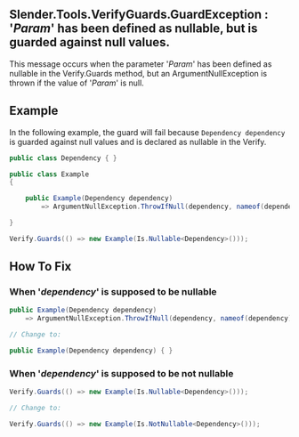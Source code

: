 ## Slender.Tools.VerifyGuards.GuardException :<br/> '_Param_' has been defined as nullable, but is guarded against null values.
This message occurs when the parameter '_Param_' has been defined as nullable in the Verify.Guards method, but an ArgumentNullException is thrown if the value of '_Param_' is null.

## Example
In the following example, the guard will fail because `Dependency dependency` is guarded against null values and is declared as nullable in the Verify.
```csharp
public class Dependency { }

public class Example
{

    public Example(Dependency dependency)
        => ArgumentNullException.ThrowIfNull(dependency, nameof(dependency));

}
```
```csharp
Verify.Guards(() => new Example(Is.Nullable<Dependency>()));
```
## How To Fix
### When '_dependency_' is supposed to be nullable
```csharp
public Example(Dependency dependency)
    => ArgumentNullException.ThrowIfNull(dependency, nameof(dependency));

// Change to:

public Example(Dependency dependency) { }
```
### When '_dependency_' is supposed to be not nullable
```csharp
Verify.Guards(() => new Example(Is.Nullable<Dependency>()));

// Change to:

Verify.Guards(() => new Example(Is.NotNullable<Dependency>()));
```